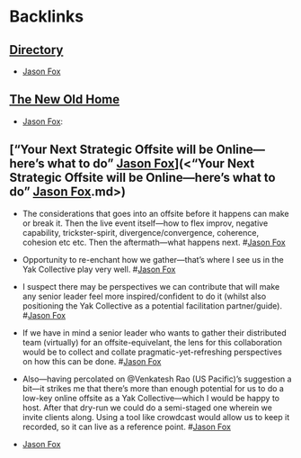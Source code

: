 
# Backlinks
## [Directory](<Directory.md>)
- [Jason Fox](<Jason Fox.md>)

## [The New Old Home](<The New Old Home.md>)
- [Jason Fox](<Jason Fox.md>):

## [“Your Next Strategic Offsite will be Online—here’s what to do” [Jason Fox](<Jason Fox.md>)](<“Your Next Strategic Offsite will be Online—here’s what to do” [Jason Fox](<Jason Fox.md>).md>)
- The considerations that goes into an offsite before it happens can make or break it. Then the live event itself—how to flex improv, negative capability, trickster-spirit, divergence/convergence, coherence, cohesion etc etc. Then the aftermath—what happens next. #[Jason Fox](<Jason Fox.md>)

- Opportunity to re-enchant how we gather—that’s where I see us in the Yak Collective play very well. #[Jason Fox](<Jason Fox.md>)

- I suspect there may be perspectives we can contribute that will make any senior leader feel more inspired/confident to do it (whilst also positioning the Yak Collective as a potential facilitation partner/guide). #[Jason Fox](<Jason Fox.md>)

- If we have in mind a senior leader who wants to gather their distributed team (virtually) for an offsite-equivelant, the lens for this collaboration would be to collect and collate pragmatic-yet-refreshing perspectives on how this can be done. #[Jason Fox](<Jason Fox.md>)

- Also—having percolated on @Venkatesh Rao (US Pacific)’s suggestion a bit—it strikes me that there’s more than enough potential for us to do a low-key online offsite as a Yak Collective—which I would be happy to host. After that dry-run we could do a semi-staged one wherein we invite clients along. Using a tool like crowdcast would allow us to keep it recorded, so it can live as a reference point. #[Jason Fox](<Jason Fox.md>)

- [Jason Fox](<Jason Fox.md>)

